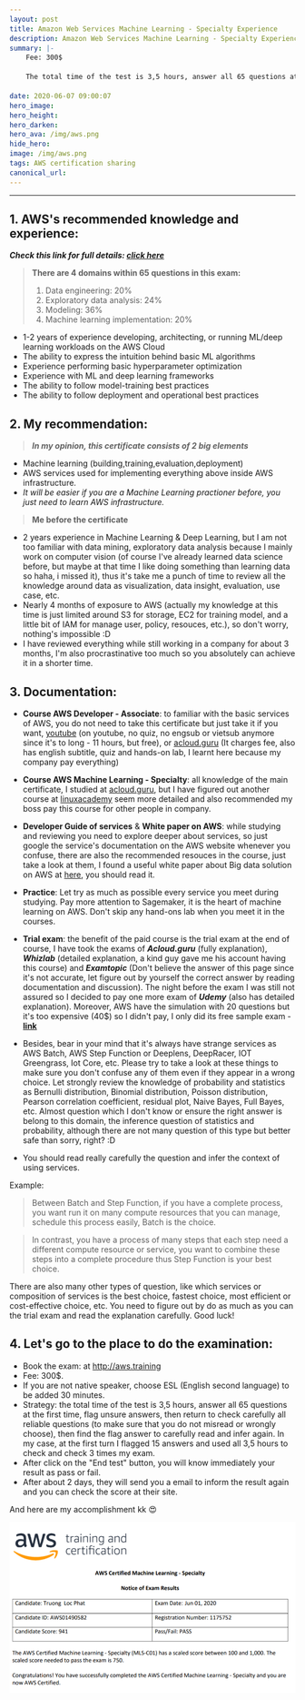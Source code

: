 ```yaml
---
layout: post
title: Amazon Web Services Machine Learning - Specialty Experience
description: Amazon Web Services Machine Learning - Specialty Experience 
summary: |-
    Fee: 300$

    The total time of the test is 3,5 hours, answer all 65 questions at the first time, flag unsure answers, then return to check carefully all reliable questions (to make sure that you do not misread or wrongly choose), then find the flag answer to carefully read and infer again.

date: 2020-06-07 09:00:07
hero_image: 
hero_height:
hero_darken:
hero_ava: /img/aws.png
hide_hero: 
image: /img/aws.png
tags: AWS certification sharing 
canonical_url:
---
```


---

## 1. AWS's recommended knowledge and experience:

***Check this link for full details: [click here](https://aws.amazon.com/certification/certified-machine-learning-specialty/)***

> **There are 4 domains within 65 questions in this exam:**
> 1. Data engineering: 20%
> 2. Exploratory data analysis: 24%
> 3. Modeling: 36%
> 4. Machine learning implementation: 20%

* 1-2 years of experience developing, architecting, or running ML/deep learning workloads on the AWS Cloud
* The ability to express the intuition behind basic ML algorithms
* Experience performing basic hyperparameter optimization
* Experience with ML and deep learning frameworks
* The ability to follow model-training best practices
* The ability to follow deployment and operational best practices

## 2. My recommendation:

> ***In my opinion, this certificate consists of 2 big elements***

* Machine learning (building,training,evaluation,deployment)
* AWS services used for implementing everything above inside AWS infrastructure.
* *It will be easier if you are a Machine Learning practioner before, you just need to learn AWS infrastructure.*

> **Me before the certificate**

* 2 years experience in Machine Learning & Deep Learning, but I am not too familiar with data mining, exploratory data analysis because I mainly work on computer vision (of course I've already learned data science before, but maybe at that time I like doing something than learning data so haha, i missed it), thus it's take me a punch of time to review all the knowledge around data as visualization, data insight, evaluation, use case, etc.
* Nearly 4 months of exposure to AWS (actually my knowledge at this time is just limited around S3 for storage, EC2 for training model, and a little bit of IAM for manage user, policy, resouces, etc.), so don't worry, nothing's impossible :D 
* I have reviewed everything while still working in a company for about 3 months, I'm also procrastinative too much so you absolutely can achieve it in a shorter time.

## 3. Documentation:

* **Course AWS Developer - Associate**: to familiar with the basic services of AWS, you do not need to take this certificate but just take it if you want, [youtube](https://www.youtube.com/watch?v=RrKRN9zRBWs) (on youtube, no quiz, no engsub or vietsub anymore since it's to long - 11 hours, but free), or [acloud.guru](https://acloud.guru/learn/aws-certified-developer-associate) (It charges fee, also has english subtitle, quiz and hands-on lab, I learnt here because my company pay everything)


* **Course AWS Machine Learning - Specialty**: all knowledge of the main certificate, I studied at [acloud.guru](https://acloud.guru/learn/aws-certified-machine-learning-specialty), but I have figured out another course at [linuxacademy](https://linuxacademy.com/course/aws-certified-machine-learning-specialty/) seem more detailed and also recommended my boss pay this course for other people in company.


* **Developer Guide of services** & **White paper on AWS**: while studying and reviewing you need to explore deeper about services, so just google the service's documentation on the AWS website whenever you confuse, there are also the recommended resouces in the course, just take a look at them, I found a useful white paper about Big data solution on AWS at [here](https://docs.aws.amazon.com/whitepapers/latest/building-data-lakes/building-data-lake-aws.html), you should read it.


* **Practice**: Let try as much as possible every service you meet during studying. Pay more attention to Sagemaker, it is the heart of machine learning on AWS. Don't skip any hand-ons lab when you meet it in the courses.


* **Trial exam**: the benefit of the paid course is the trial exam at the end of course, I have took the exams of ***Acloud.guru*** (fully explanation), ***Whizlab*** (detailed explanation, a kind guy gave me his account having this course) and ***Examtopic*** (Don't believe the answer of this page since it's not accurate, let figure out by yourself the correct answer by reading documentation and discussion). The night before the exam I was still not assured so I decided to pay one more exam of ***Udemy*** (also has detailed explanation). Moreover, AWS have the simulation with 20 questions but it's too expensive (40$) so I didn't pay, I only did its free sample exam - **[link](https://d1.awsstatic.com/training-and-certification/docs-ml/AWS-Certified-Machine-Learning-Specialty_Sample-Questions.pdf)**


* Besides, bear in your mind that it's always have strange services as AWS Batch, AWS Step Function or Deeplens, DeepRacer, IOT Greengrass, Iot Core, etc. Please try to take a look at these things to make sure you don't confuse any of them even if they appear in a wrong choice. Let strongly review the knowledge of probability and statistics as Bernulli distribution, Binomial distribution, Poisson distribution, Pearson correlation coefficient, residual plot, Naive Bayes, Full Bayes, etc. Almost question which I don't know or ensure the right answer is belong to this domain, the inference question of statistics and probability, although there are not many question of this type but better safe than sorry, right? :D

* You should read really carefully the question and infer the context of using services.

Example:

> Between Batch and Step Function, if you have a complete process, you want run it on many compute resources that you can manage, schedule this process easily, Batch is the choice.

> In contrast, you have a process of many steps that each step need a different compute resource or service, you want to combine these steps into a complete procedure thus Step Function is your best choice.

There are also many other types of question, like which services or composition of services is the best choice, fastest choice, most efficient or cost-effective choice, etc. You need to figure out by do as much as you can the trial exam and read the explanation carefully. Good luck!

## 4. Let's go to the place to do the examination:

* Book the exam: at http://aws.training
* Fee: 300$.
* If you are not native speaker, choose ESL (English second language) to be added 30 minutes.
* Strategy: the total time of the test is 3,5 hours, answer all 65 questions at the first time, flag unsure answers, then return to check carefully all reliable questions (to make sure that you do not misread or wrongly choose), then find the flag answer to carefully read and infer again. In my case, at the first turn I flagged 15 answers and used all 3,5 hours to check and check 3 times my exam.
* After click on the "End test" button, you will know immediately your result as pass or fail.
* After about 2 days, they will send you a email to inform the result again and you can check the score at their site.


And here are my accomplishment kk :heart_eyes:

![alt text](/img/aws-score.png)


